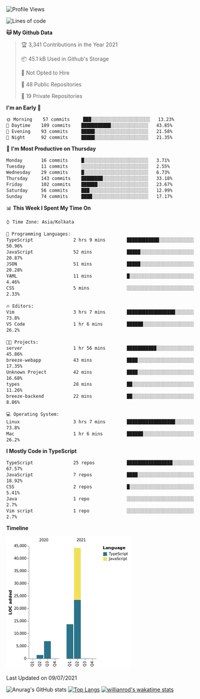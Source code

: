 <!--START_SECTION:waka-->
![Profile Views](http://img.shields.io/badge/Profile%20Views-1-blue)

![Lines of code](https://img.shields.io/badge/From%20Hello%20World%20I%27ve%20Written-66336%20lines%20of%20code-blue)

**🐱 My Github Data** 

> 🏆 3,341 Contributions in the Year 2021
 > 
> 📦 45.1 kB Used in Github's Storage 
 > 
> 🚫 Not Opted to Hire
 > 
> 📜 48 Public Repositories 
 > 
> 🔑 19 Private Repositories  
 > 
**I'm an Early 🐤** 

```text
🌞 Morning    57 commits     ███░░░░░░░░░░░░░░░░░░░░░░   13.23% 
🌆 Daytime    189 commits    ███████████░░░░░░░░░░░░░░   43.85% 
🌃 Evening    93 commits     █████░░░░░░░░░░░░░░░░░░░░   21.58% 
🌙 Night      92 commits     █████░░░░░░░░░░░░░░░░░░░░   21.35%

```
📅 **I'm Most Productive on Thursday** 

```text
Monday       16 commits     █░░░░░░░░░░░░░░░░░░░░░░░░   3.71% 
Tuesday      11 commits     ░░░░░░░░░░░░░░░░░░░░░░░░░   2.55% 
Wednesday    29 commits     █░░░░░░░░░░░░░░░░░░░░░░░░   6.73% 
Thursday     143 commits    ████████░░░░░░░░░░░░░░░░░   33.18% 
Friday       102 commits    ██████░░░░░░░░░░░░░░░░░░░   23.67% 
Saturday     56 commits     ███░░░░░░░░░░░░░░░░░░░░░░   12.99% 
Sunday       74 commits     ████░░░░░░░░░░░░░░░░░░░░░   17.17%

```


📊 **This Week I Spent My Time On** 

```text
⌚︎ Time Zone: Asia/Kolkata

💬 Programming Languages: 
TypeScript               2 hrs 9 mins        ████████████░░░░░░░░░░░░░   50.96% 
JavaScript               52 mins             █████░░░░░░░░░░░░░░░░░░░░   20.87% 
JSON                     51 mins             █████░░░░░░░░░░░░░░░░░░░░   20.28% 
YAML                     11 mins             █░░░░░░░░░░░░░░░░░░░░░░░░   4.46% 
CSS                      5 mins              ░░░░░░░░░░░░░░░░░░░░░░░░░   2.33%

🔥 Editors: 
Vim                      3 hrs 7 mins        ██████████████████░░░░░░░   73.8% 
VS Code                  1 hr 6 mins         ██████░░░░░░░░░░░░░░░░░░░   26.2%

🐱‍💻 Projects: 
server                   1 hr 56 mins        ███████████░░░░░░░░░░░░░░   45.86% 
breeze-webapp            43 mins             ████░░░░░░░░░░░░░░░░░░░░░   17.35% 
Unknown Project          42 mins             ████░░░░░░░░░░░░░░░░░░░░░   16.68% 
types                    28 mins             ██░░░░░░░░░░░░░░░░░░░░░░░   11.26% 
breeze-backend           22 mins             ██░░░░░░░░░░░░░░░░░░░░░░░   8.86%

💻 Operating System: 
Linux                    3 hrs 7 mins        ██████████████████░░░░░░░   73.8% 
Mac                      1 hr 6 mins         ██████░░░░░░░░░░░░░░░░░░░   26.2%

```

**I Mostly Code in TypeScript** 

```text
TypeScript               25 repos            █████████████████░░░░░░░░   67.57% 
JavaScript               7 repos             ████░░░░░░░░░░░░░░░░░░░░░   18.92% 
CSS                      2 repos             █░░░░░░░░░░░░░░░░░░░░░░░░   5.41% 
Java                     1 repo              ░░░░░░░░░░░░░░░░░░░░░░░░░   2.7% 
Vim script               1 repo              ░░░░░░░░░░░░░░░░░░░░░░░░░   2.7%

```


**Timeline**

![Chart not found](https://raw.githubusercontent.com/wise-introvert/wise-introvert/master/charts/bar_graph.png) 


 Last Updated on 09/07/2021
<!--END_SECTION:waka-->
![Anurag's GitHub stats](https://github-readme-stats.vercel.app/api?username=wise-introvert&count_private=true&show_icons=true)
[![Top Langs](https://github-readme-stats.vercel.app/api/top-langs/?username=wise-introvert&langs_count=10)](https://github.com/anuraghazra/github-readme-stats)
[![willianrod's wakatime stats](https://github-readme-stats.vercel.app/api/wakatime?username=wiseintrovert)](https://github.com/anuraghazra/github-readme-stats)
